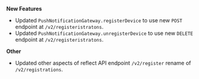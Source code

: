 **New Features**

* Updated `PushNotificationGateway.registerDevice` to use new `POST` endpoint at `/v2/registeristratons`.
* Updated `PushNotificationGateway.unregisterDevice` to use new `DELETE` endpoint at `/v2/registeristratons`. 

**Other**

* Updated other aspects of reflect API endpoint `/v2/register` rename of `/v2/registrations`.